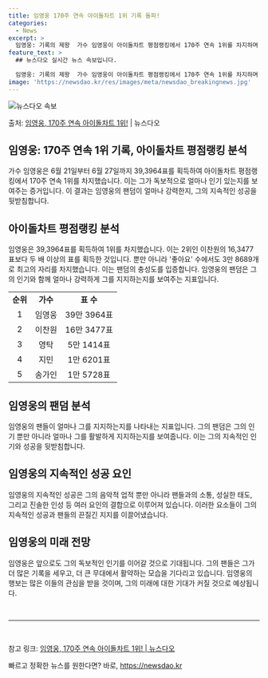 ```yaml
---
title: 임영웅 170주 연속 아이돌차트 1위 기록 돌파!
categories:
  - News
excerpt: >
  임영웅: 기록의 제왕  가수 임영웅이 아이돌차트 평점랭킹에서 170주 연속 1위를 차지하며 그의 독보적인 인…
feature_text: >
  ## 뉴스다오 실시간 뉴스 속보입니다.

  임영웅: 기록의 제왕  가수 임영웅이 아이돌차트 평점랭킹에서 170주 연속 1위를 차지하며 그의 독보적인 인…
image: 'https://newsdao.kr/res/images/meta/newsdao_breakingnews.jpg'
---
```


![뉴스다오 속보](https://newsdao.kr/res/images/meta/newsdao_breakingnews.jpg)

<p>출처: <a href="https://newsdao.kr/4520" rel="dofollow">임영웅, 170주 연속 아이돌차트 1위!</a> | 뉴스다오</p>

<h2>임영웅: 170주 연속 1위 기록, 아이돌차트 평점랭킹 분석</h2>
<p data-ke-size="size16">가수 임영웅은 6월 21일부터 6월 27일까지 39,3964표를 획득하여 아이돌차트 평점랭킹에서 170주 연속 1위를 차지했습니다. 이는 그가 독보적으로 얼마나 인기 있는지를 보여주는 증거입니다. 이 결과는 임영웅의 팬덤이 얼마나 강력한지, 그의 지속적인 성공을 뒷받침합니다.</p>

<h2 data-ke-size="size26">아이돌차트 평점랭킹 분석</h2>
<p data-ke-size="size16">임영웅은 39,3964표를 획득하여 1위를 차지했습니다. 이는 2위인 이찬원의 16,3477표보다 두 배 이상의 표를 획득한 것입니다. 뿐만 아니라 '좋아요' 수에서도 3만 8689개로 최고의 자리를 차지했습니다. 이는 팬덤의 충성도를 입증합니다. 임영웅의 팬덤은 그의 인기와 함께 얼마나 강력하게 그를 지지하는지를 보여주는 지표입니다.</p>

<table>
   <tr>
      <td style="text-align: center; height: 17px;"><b>순위</b></td>
      <td style="text-align: center; height: 17px;"><b>가수</b></td>
      <td style="text-align: center; height: 17px;"><b>표 수</b></td>
   </tr>
   <tr>
      <td style="text-align: center; height: 17px;">1</td>
      <td style="text-align: center; height: 17px;">임영웅</td>
      <td style="text-align: center; height: 17px;">39만 3964표</td>
   </tr>
   <tr>
      <td style="text-align: center; height: 17px;">2</td>
      <td style="text-align: center; height: 17px;">이찬원</td>
      <td style="text-align: center; height: 17px;">16만 3477표</td>
   </tr>
   <tr>
      <td style="text-align: center; height: 17px;">3</td>
      <td style="text-align: center; height: 17px;">영탁</td>
      <td style="text-align: center; height: 17px;">5만 1414표</td>
   </tr>
   <tr>
      <td style="text-align: center; height: 17px;">4</td>
      <td style="text-align: center; height: 17px;">지민</td>
      <td style="text-align: center; height: 17px;">1만 6201표</td>
   </tr>
   <tr>
      <td style="text-align: center; height: 17px;">5</td>
      <td style="text-align: center; height: 17px;">송가인</td>
      <td style="text-align: center; height: 17px;">1만 5728표</td>
   </tr>
</table>

<h2 data-ke-size="size26">임영웅의 팬덤 분석</h2>
<p data-ke-size="size16">임영웅의 팬들이 얼마나 그를 지지하는지를 나타내는 지표입니다. 그의 팬덤은 그의 인기 뿐만 아니라 얼마나 그를 활발하게 지지하는지를 보여줍니다. 이는 그의 지속적인 인기와 성공을 뒷받침합니다.</p>

<h2 data-ke-size="size26">임영웅의 지속적인 성공 요인</h2>
<p data-ke-size="size16">임영웅의 지속적인 성공은 그의 음악적 업적 뿐만 아니라 팬들과의 소통, 성실한 태도, 그리고 진솔한 인성 등 여러 요인의 결합으로 이루어져 있습니다. 이러한 요소들이 그의 지속적인 성공과 팬들의 끈질긴 지지를 이끌어냈습니다.</p>

<h2 data-ke-size="size26">임영웅의 미래 전망</h2>
<p data-ke-size="size16">임영웅은 앞으로도 그의 독보적인 인기를 이어갈 것으로 기대됩니다. 그의 팬들은 그가 더 많은 기록을 세우고, 더 큰 무대에서 활약하는 모습을 기다리고 있습니다. 임영웅의 행보는 많은 이들의 관심을 받을 것이며, 그의 미래에 대한 기대가 커질 것으로 예상됩니다.</p>

<p data-ke-size="size16">&nbsp;</p>

<hr>

<p data-ke-size="size16">&nbsp;</p>

<p data-ke-size="size16">참고 링크: <a href="https://newsdao.kr/4520">임영웅, 170주 연속 아이돌차트 1위! | 뉴스다오</a></p> 

빠르고 정확한 뉴스를 원한다면? 바로, <a href="https://newsdao.kr" rel="dofollow">https://newsdao.kr</a>


    
